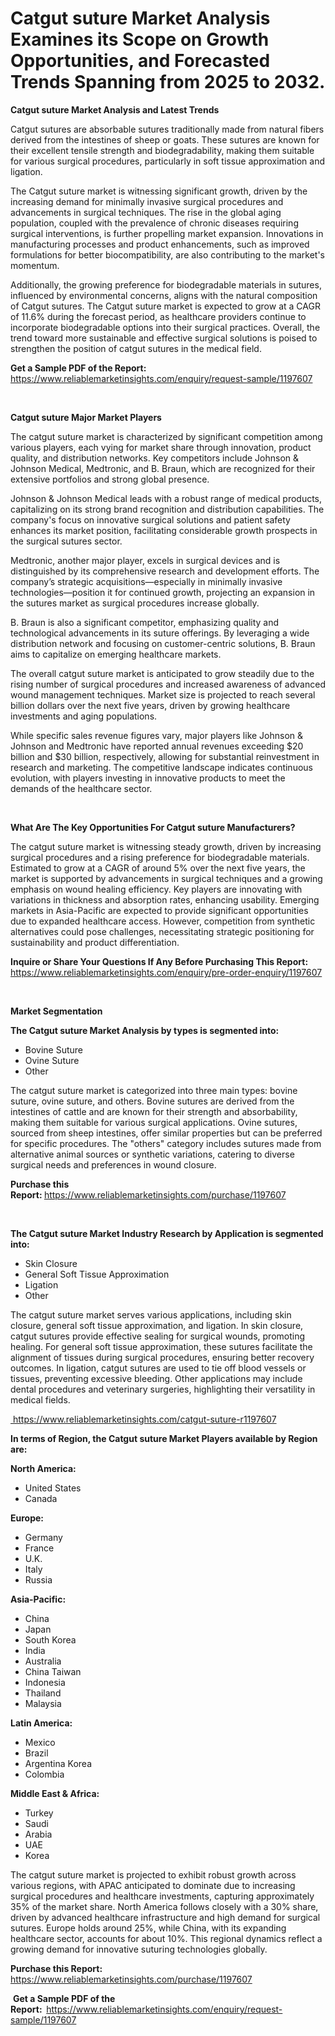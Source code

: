 <p><h1>Catgut suture Market Analysis Examines its Scope on Growth Opportunities, and Forecasted Trends Spanning from 2025 to 2032.</h1></p><p><strong>Catgut suture Market Analysis and Latest Trends</strong></p>
<p><p>Catgut sutures are absorbable sutures traditionally made from natural fibers derived from the intestines of sheep or goats. These sutures are known for their excellent tensile strength and biodegradability, making them suitable for various surgical procedures, particularly in soft tissue approximation and ligation.</p><p>The Catgut suture market is witnessing significant growth, driven by the increasing demand for minimally invasive surgical procedures and advancements in surgical techniques. The rise in the global aging population, coupled with the prevalence of chronic diseases requiring surgical interventions, is further propelling market expansion. Innovations in manufacturing processes and product enhancements, such as improved formulations for better biocompatibility, are also contributing to the market's momentum.</p><p>Additionally, the growing preference for biodegradable materials in sutures, influenced by environmental concerns, aligns with the natural composition of Catgut sutures. The Catgut suture market is expected to grow at a CAGR of 11.6% during the forecast period, as healthcare providers continue to incorporate biodegradable options into their surgical practices. Overall, the trend toward more sustainable and effective surgical solutions is poised to strengthen the position of catgut sutures in the medical field.</p></p>
<p><strong>Get a Sample PDF of the Report:&nbsp;</strong> <a href="https://www.reliablemarketinsights.com/enquiry/request-sample/1197607?utm_campaign=3369&utm_medium=2&utm_source=Github&utm_content=ia&utm_term=13042025&utm_id=catgut-suture">https://www.reliablemarketinsights.com/enquiry/request-sample/1197607</a></p>
<p>&nbsp;</p>
<p><strong>Catgut suture Major Market Players</strong></p>
<p><p>The catgut suture market is characterized by significant competition among various players, each vying for market share through innovation, product quality, and distribution networks. Key competitors include Johnson & Johnson Medical, Medtronic, and B. Braun, which are recognized for their extensive portfolios and strong global presence. </p><p>Johnson & Johnson Medical leads with a robust range of medical products, capitalizing on its strong brand recognition and distribution capabilities. The company's focus on innovative surgical solutions and patient safety enhances its market position, facilitating considerable growth prospects in the surgical sutures sector.</p><p>Medtronic, another major player, excels in surgical devices and is distinguished by its comprehensive research and development efforts. The company’s strategic acquisitions—especially in minimally invasive technologies—position it for continued growth, projecting an expansion in the sutures market as surgical procedures increase globally.</p><p>B. Braun is also a significant competitor, emphasizing quality and technological advancements in its suture offerings. By leveraging a wide distribution network and focusing on customer-centric solutions, B. Braun aims to capitalize on emerging healthcare markets.</p><p>The overall catgut suture market is anticipated to grow steadily due to the rising number of surgical procedures and increased awareness of advanced wound management techniques. Market size is projected to reach several billion dollars over the next five years, driven by growing healthcare investments and aging populations.</p><p>While specific sales revenue figures vary, major players like Johnson & Johnson and Medtronic have reported annual revenues exceeding $20 billion and $30 billion, respectively, allowing for substantial reinvestment in research and marketing. The competitive landscape indicates continuous evolution, with players investing in innovative products to meet the demands of the healthcare sector.</p></p>
<p>&nbsp;</p>
<p><strong>What Are The Key Opportunities For Catgut suture Manufacturers?</strong></p>
<p><p>The catgut suture market is witnessing steady growth, driven by increasing surgical procedures and a rising preference for biodegradable materials. Estimated to grow at a CAGR of around 5% over the next five years, the market is supported by advancements in surgical techniques and a growing emphasis on wound healing efficiency. Key players are innovating with variations in thickness and absorption rates, enhancing usability. Emerging markets in Asia-Pacific are expected to provide significant opportunities due to expanded healthcare access. However, competition from synthetic alternatives could pose challenges, necessitating strategic positioning for sustainability and product differentiation.</p></p>
<p><strong>Inquire or Share Your Questions If Any Before Purchasing This Report:</strong> <a href="https://www.reliablemarketinsights.com/enquiry/pre-order-enquiry/1197607?utm_campaign=3369&utm_medium=2&utm_source=Github&utm_content=ia&utm_term=13042025&utm_id=catgut-suture">https://www.reliablemarketinsights.com/enquiry/pre-order-enquiry/1197607</a></p>
<p>&nbsp;</p>
<p><strong>Market Segmentation</strong></p>
<p><strong>The Catgut suture Market Analysis by types is segmented into:</strong></p>
<p><ul><li>Bovine Suture</li><li>Ovine Suture</li><li>Other</li></ul></p>
<p><p>The catgut suture market is categorized into three main types: bovine suture, ovine suture, and others. Bovine sutures are derived from the intestines of cattle and are known for their strength and absorbability, making them suitable for various surgical applications. Ovine sutures, sourced from sheep intestines, offer similar properties but can be preferred for specific procedures. The "others" category includes sutures made from alternative animal sources or synthetic variations, catering to diverse surgical needs and preferences in wound closure.</p></p>
<p><strong>Purchase this Report:&nbsp;</strong><a href="https://www.reliablemarketinsights.com/purchase/1197607?utm_campaign=3369&utm_medium=2&utm_source=Github&utm_content=ia&utm_term=13042025&utm_id=catgut-suture">https://www.reliablemarketinsights.com/purchase/1197607</a></p>
<p>&nbsp;</p>
<p><strong>The Catgut suture Market Industry Research by Application is segmented into:</strong></p>
<p><ul><li>Skin Closure</li><li>General Soft Tissue Approximation</li><li>Ligation</li><li>Other</li></ul></p>
<p><p>The catgut suture market serves various applications, including skin closure, general soft tissue approximation, and ligation. In skin closure, catgut sutures provide effective sealing for surgical wounds, promoting healing. For general soft tissue approximation, these sutures facilitate the alignment of tissues during surgical procedures, ensuring better recovery outcomes. In ligation, catgut sutures are used to tie off blood vessels or tissues, preventing excessive bleeding. Other applications may include dental procedures and veterinary surgeries, highlighting their versatility in medical fields.</p></p>
<p><a href="https://www.reliablemarketinsights.com/catgut-suture-r1197607?utm_campaign=3369&utm_medium=2&utm_source=Github&utm_content=ia&utm_term=13042025&utm_id=catgut-suture">&nbsp;https://www.reliablemarketinsights.com/catgut-suture-r1197607</a></p>
<p><strong>In terms of Region, the Catgut suture Market Players available by Region are:</strong></p>
<p>
    <p> <strong> North America: </strong>
        <ul>
            <li>United States</li>
            <li>Canada</li>
        </ul>
        </p> 
    <p> <strong> Europe: </strong>
        <ul>
            <li>Germany</li>
            <li>France</li>
            <li>U.K.</li>
            <li>Italy</li>
            <li>Russia</li>
        </ul>
        </p> 
    <p> <strong> Asia-Pacific: </strong>
        <ul>
            <li>China</li>
            <li>Japan</li>
            <li>South Korea</li>
            <li>India</li>
            <li>Australia</li>
            <li>China Taiwan</li>
            <li>Indonesia</li>
            <li>Thailand</li>
            <li>Malaysia</li>
        </ul>
        </p> 
    <p> <strong> Latin America: </strong>
        <ul>
            <li>Mexico</li>
            <li>Brazil</li>
            <li>Argentina Korea</li>
            <li>Colombia</li>
        </ul>
        </p> 
    <p> <strong> Middle East & Africa: </strong>
        <ul>
            <li>Turkey</li>
            <li>Saudi</li>
            <li>Arabia</li>
            <li>UAE</li>
            <li>Korea</li>
        </ul>
    </p>
    </p>
<p><p>The catgut suture market is projected to exhibit robust growth across various regions, with APAC anticipated to dominate due to increasing surgical procedures and healthcare investments, capturing approximately 35% of the market share. North America follows closely with a 30% share, driven by advanced healthcare infrastructure and high demand for surgical sutures. Europe holds around 25%, while China, with its expanding healthcare sector, accounts for about 10%. This regional dynamics reflect a growing demand for innovative suturing technologies globally.</p></p>
<p><strong>Purchase this Report: </strong><a href="https://www.reliablemarketinsights.com/purchase/1197607?utm_campaign=3369&utm_medium=2&utm_source=Github&utm_content=ia&utm_term=13042025&utm_id=catgut-suture">https://www.reliablemarketinsights.com/purchase/1197607</a></p>
<p>&nbsp;<strong>Get a Sample PDF of the Report:&nbsp;&nbsp;</strong><a href="https://www.reliablemarketinsights.com/enquiry/request-sample/1197607?utm_campaign=3369&utm_medium=2&utm_source=Github&utm_content=ia&utm_term=13042025&utm_id=catgut-suture">https://www.reliablemarketinsights.com/enquiry/request-sample/1197607</a></p>
<p><strong></strong></p>
<p><p></p><p></p><p></p></p>